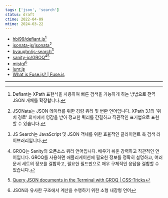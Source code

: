```yaml
---
tags: ['json', 'search']
status: draft
ctime: 2022-04-09
mtime: 2024-03-22
---
```


- [hbi99/defiant.js](https://github.com/hbi99/defiant.js)[^123-1]
- [jsonata-js/jsonata](https://github.com/jsonata-js/jsonata)[^123-2]
- [bvaughn/js-search](https://github.com/bvaughn/js-search)[^123-3]
- [sanity-io/GROQ](https://github.com/sanity-io/GROQ)[^123-4][^123-5]
- [mistql](https://github.com/evinism/mistql)[^123-6]
- [lunr.js](https://github.com/olivernn/lunr.js/)
- [What is Fuse.js? | Fuse.js](https://fusejs.io/)

---

[^123-1]: Defiant는 XPath 표현식을 사용하여 빠른 검색을 가능하게 하는 방법으로 전역 JSON 개체를 확장합니다.
[^123-2]: JSONata는 JSON 데이터를 위한 경량 쿼리 및 변환 언어입니다. XPath 3.1의 '위치 경로' 의미에서 영감을 받아 정교한 쿼리를 간결하고 직관적인 표기법으로 표현할 수 있습니다.
[^123-3]: JS Search는 JavaScript 및 JSON 객체를 위한 효율적인 클라이언트 측 검색 라이브러리입니다.
[^123-4]: GROQ는 Sanity의 오픈소스 쿼리 언어입니다. 배우기 쉬운 강력하고 직관적인 언어입니다. GROQ를 사용하면 애플리케이션에 필요한 정보를 정확히 설명하고, 여러 문서 세트의 정보를 결합하고, 필요한 필드만으로 매우 구체적인 응답을 결합할 수 있습니다.
[^123-5]: [Query JSON documents in the Terminal with GROQ | CSS-Tricks](https://css-tricks.com/query-json-documents-in-the-terminal-with-groq/)
[^123-6]: JSON과 유사한 구조에서 계산을 수행하기 위한 소형 내장형 언어